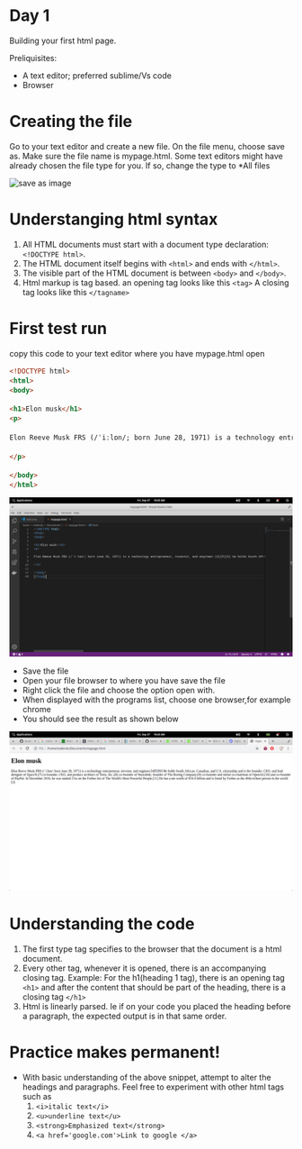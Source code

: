 # Day 1



Building your first html page.

Preliquisites:

  - A text editor; preferred sublime/Vs code
  - Browser
  

# Creating the file
Go to your text editor and create a new file. On the file menu, choose save as. Make sure the file name is mypage.html. Some text editors might have already chosen the file type for you. If so, change the type to *All files

![save as image](https://encrypted-tbn0.gstatic.com/images?q=tbn%3AANd9GcQn2woBZLmXJYB7UmQOI8utJepWxdDs0SnivnmkOhYehYX_Y7Jg)

# Understanging html syntax
1. All HTML documents must start with a document type declaration: ```<!DOCTYPE html>```.
2. The HTML document itself begins with ```<html>``` and ends with ```</html>```.
3. The visible part of the HTML document is between ```<body>``` and ```</body>```.
4. Html markup is tag based. an opening tag looks like this 
    ```<tag>```
    A closing tag looks like this
    ```</tagname>```
    
# First test run
copy this code to your text editor where you have mypage.html open
```html
<!DOCTYPE html>
<html>
<body>

<h1>Elon musk</h1>
<p>

Elon Reeve Musk FRS (/ˈiːlɒn/; born June 28, 1971) is a technology entrepreneur, investor, and engineer.[4][5][6] He holds South African, Canadian, and U.S. citizenship and is the founder, CEO, and lead designer of SpaceX;[7] co-founder, CEO, and product architect of Tesla, Inc.;[8] co-founder of Neuralink; founder of The Boring Company;[9] co-founder and initial co-chairman of OpenAI;[10] and co-founder of PayPal. In December 2016, he was ranked 21st on the Forbes list of The World's Most Powerful People.[11] He has a net worth of $19.4 billion and is listed by Forbes as the 40th-richest person in the world.[3]

</p>

</body>
</html>
```
![Code](https://github.com/jkuatdsc/30-days-of-web/blob/master/images/day-1-code.png?raw=true)

- Save the file
- Open your file browser to where you have save the file
- Right click the file and choose the option open with.
- When displayed with the programs list, choose one browser,for example chrome
- You should see the result as shown below

![Results](https://github.com/jkuatdsc/30-days-of-web/blob/master/images/day-1-out.png?raw=true)

# Understanding the code

1. The first type tag <!DOCTYPE html> specifies to the browser that the document is a html document.
2. Every other tag, whenever it is opened, there is an accompanying closing tag.
    Example: For the h1(heading 1 tag), there is an opening tag ```<h1>``` and after the content that should be part of the heading, there is a closing tag ```</h1>```
3. Html is linearly parsed. Ie if on your code you placed the heading before a paragraph, the expected output is in that same order.


# Practice makes permanent!
- With basic understanding of the above snippet, attempt to alter the headings and paragraphs. Feel free to experiment with other html tags such as
    1. ```<i>italic text</i>```
    2. ```<u>underline text</u>```
    3. ```<strong>Emphasized text</strong>```
    4. ```<a href='google.com'>Link to google </a>```
